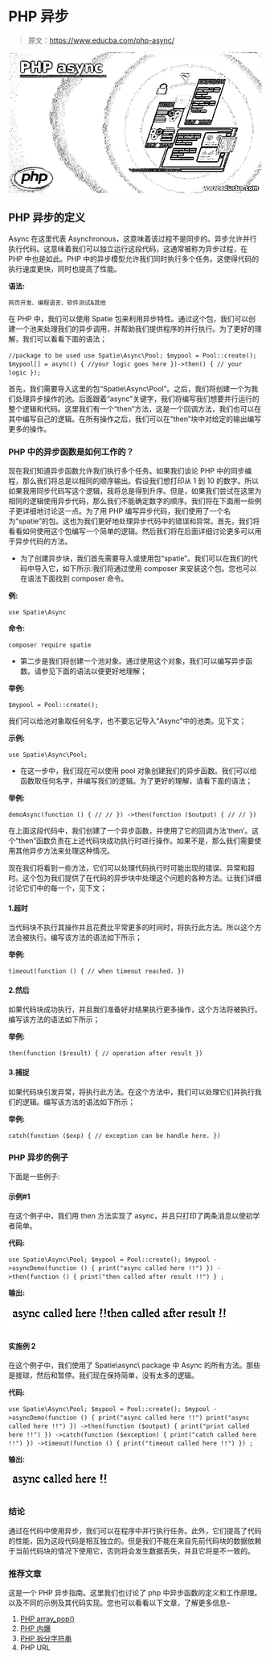 # PHP 异步

> 原文：<https://www.educba.com/php-async/>

![PHP async](img/cd2fdea71495e0114fbcc4b8cbf7fd78.png)



## PHP 异步的定义

Async 在这里代表 Asynchronous，这意味着该过程不是同步的。异步允许并行执行代码。这意味着我们可以独立运行这段代码，这通常被称为异步过程，在 PHP 中也是如此。PHP 中的异步模型允许我们同时执行多个任务。这使得代码的执行速度更快，同时也提高了性能。

**语法:**

<small>网页开发、编程语言、软件测试&其他</small>

在 PHP 中，我们可以使用 Spatie 包来利用异步特性。通过这个包，我们可以创建一个池来处理我们的异步调用，并帮助我们提供程序的并行执行。为了更好的理解，我们可以看看下面的语法；

`//package to be used
use Spatie\Async\Pool;
$mypool = Pool::create();
$mypool[] = async() {
//your logic goes here
})->then() {
// your logic
});`

首先，我们需要导入这里的包“Spatie\Async\Pool”。之后，我们将创建一个为我们处理异步操作的池。后面跟着“async”关键字，我们将编写我们想要并行运行的整个逻辑和代码。这里我们有一个“then”方法，这是一个回调方法，我们也可以在其中编写自己的逻辑。在所有操作之后，我们可以在“then”块中对给定的输出编写更多的操作。

### PHP 中的异步函数是如何工作的？

现在我们知道异步函数允许我们执行多个任务。如果我们谈论 PHP 中的同步编程，那么我们将总是以相同的顺序输出。假设我们想打印从 1 到 10 的数字。所以如果我用同步代码写这个逻辑，我将总是得到升序。但是，如果我们尝试在这里为相同的逻辑使用异步代码，那么我们不能确定数字的顺序。我们将在下面用一些例子更详细地讨论这一点。为了用 PHP 编写异步代码，我们使用了一个名为“spatie”的包。这也为我们更好地处理异步代码中的错误和异常。首先，我们将看看如何使用这个包编写一个简单的逻辑。然后我们将在后面详细讨论更多可以用于异步代码的方法。

*   为了创建异步块，我们首先需要导入或使用包“spatie”。我们可以在我们的代码中导入它，如下所示:我们将通过使用 composer 来安装这个包。您也可以在语法下面找到 composer 命令。

**例:**

`use Spatie\Async`

**命令:**

`composer require spatie`

*   第二步是我们将创建一个池对象。通过使用这个对象，我们可以编写异步函数。请参见下面的语法以便更好地理解；

**举例:**

`$mypool = Pool::create();`

我们可以给池对象取任何名字，也不要忘记导入“Async”中的池类。见下文；

**示例:**

`use Spatie\Async\Pool;`

*   在这一步中，我们现在可以使用 pool 对象创建我们的异步函数。我们可以给函数取任何名字，并编写我们的逻辑。为了更好的理解，请看下面的语法；

**举例:**

`demoAsync(function () {
// //
})
->then(function ($output) {
// //
})`

在上面这段代码中，我们创建了一个异步函数，并使用了它的回调方法‘then’。这个“then”函数负责在上述代码块成功执行时进行操作。如果不是，那么我们需要使用其他异步方法来处理这种情况。

现在我们将看到一些方法，它们可以处理代码执行时可能出现的错误、异常和超时。这个包为我们提供了在代码的异步块中处理这个问题的各种方法。让我们详细讨论它们中的每一个，见下文；

#### 1.超时

当代码块不执行其操作并且花费比平常更多的时间时，将执行此方法。所以这个方法会被执行。编写该方法的语法如下所示；

**举例:**

`timeout(function () {
// when timeout reached.
})`

#### 2.然后

如果代码块成功执行，并且我们准备好对结果执行更多操作，这个方法将被执行。编写该方法的语法如下所示；

**举例:**

`then(function ($result) {
// operation after result
})`

#### 3.捕捉

如果代码块引发异常，将执行此方法。在这个方法中，我们可以处理它们并执行我们的逻辑。编写该方法的语法如下所示；

**举例:**

`catch(function ($exp) {
// exception can be handle here.
})`

### PHP 异步的例子

下面是一些例子:

#### 示例#1

在这个例子中，我们用 then 方法实现了 async，并且只打印了两条消息以使初学者简单。

**代码:**

`use Spatie\Async\Pool;
$mypool = Pool::create();
$mypool
->asyncDemo(function () {
print("async called here !!")
})
->then(function () {
print("then called after result !!")
} ;`

**输出:**

![PHP async-1.1](img/7be871a245510e7519e5b1a0bb14c853.png)



#### 实施例 2

在这个例子中，我们使用了 Spatie\async\ package 中 Async 的所有方法。那些是接球，然后和暂停。我们现在保持简单，没有太多的逻辑。

**代码:**

`use Spatie\Async\Pool;
$mypool = Pool::create();
$mypool
->asyncDemo(function () {
print("async called here !!")
print("async called here !!")
})
->then(function ($output) {
print("print called here !!")
})
->catch(function ($exception) {
print("catch called here !!")
})
->timeout(function () {
print("timeout called here !!")
})
;`

**输出:**

![PHP async-1.2](img/7c4beb0904e0084ce402f4b0e4ff80d3.png)



### 结论

通过在代码中使用异步，我们可以在程序中并行执行任务。此外，它们提高了代码的性能，因为这段代码是相互独立的。但是我们不能在来自先前代码块的数据依赖于当前代码块的情况下使用它，否则将会发生数据丢失，并且它将是不一致的。

### 推荐文章

这是一个 PHP 异步指南。这里我们也讨论了 php 中异步函数的定义和工作原理。以及不同的示例及其代码实现。您也可以看看以下文章，了解更多信息–

1.  [PHP array_pop()](https://www.educba.com/php-array_pop/)
2.  [PHP 内爆](https://www.educba.com/php-implode/)
3.  [PHP 拆分字符串](https://www.educba.com/php-url/)
4.  PHP URL





